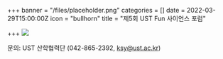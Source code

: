 +++
banner = "/files/placeholder.png"
categories = []
date = 2022-03-29T15:00:00Z
icon = "bullhorn"
title = "제5회 UST Fun 사이언스 포럼"

+++
![](/files/ust-5-fun-_.png)

문의: UST 산학협력단 (042-865-2392, ksy@ust.ac.kr)